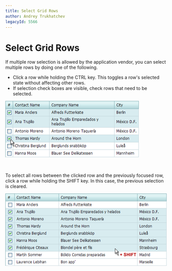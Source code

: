 ```yaml
---
title: Select Grid Rows
author: Andrey Trukhatchev
legacyId: 5566
---
```

# Select Grid Rows
If multiple row selection is allowed by the application vendor, you can select multiple rows by doing one of the following.
* Click a row while holding the CTRL key. This toggles a row's selected state without affecting other rows.
* If selection check boxes are visible, check rows that need to be selected.

![Selection](../../../images/img7293.png)

&nbsp;

To select all rows between the clicked row and the previously focused row, click a row while holding the SHIFT key. In this case, the previous selection is cleared.

![MultiSelectShift](../../../images/img7294.png)
